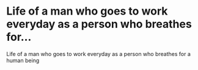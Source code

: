 # Life of a man who goes to work everyday as a person who breathes for…

Life of a man who goes to work everyday as a person who breathes for a human being 

